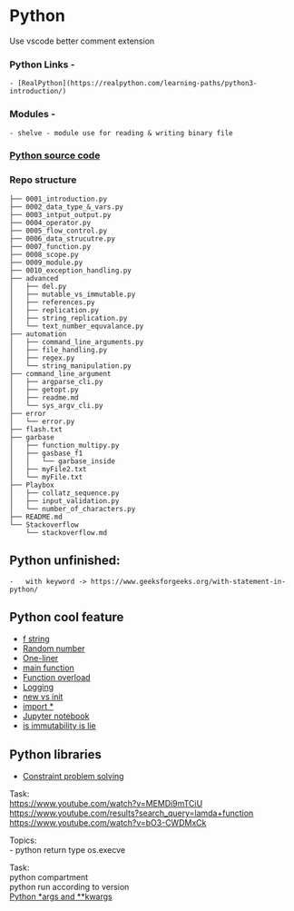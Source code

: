 # Python  
Use vscode better comment extension

### Python Links - 
    - [RealPython](https://realpython.com/learning-paths/python3-introduction/)
### Modules -  
    - shelve - module use for reading & writing binary file
### [Python source code](https://github.com/python)

### Repo structure
```
├── 0001_introduction.py
├── 0002_data_type_&_vars.py
├── 0003_intput_output.py
├── 0004_operator.py
├── 0005_flow_control.py
├── 0006_data_strucutre.py
├── 0007_function.py
├── 0008_scope.py
├── 0009_module.py
├── 0010_exception_handling.py
├── advanced
│   ├── del.py
│   ├── mutable_vs_immutable.py
│   ├── references.py
│   ├── replication.py
│   ├── string_replication.py
│   └── text_number_equvalance.py
├── automation
│   ├── command_line_arguments.py
│   ├── file_handling.py
│   ├── regex.py
│   └── string_manipulation.py
├── command_line_argument
│   ├── argparse_cli.py
│   ├── getopt.py
│   ├── readme.md
│   └── sys_argv_cli.py
├── error
│   └── error.py
├── flash.txt
├── garbase
│   ├── function_multipy.py
│   ├── gasbase_f1
│   │   └── garbase_inside
│   ├── myFile2.txt
│   └── myFile.txt
├── Playbox
│   ├── collatz_sequence.py
│   ├── input_validation.py
│   └── number_of_characters.py
├── README.md
└── Stackoverflow
    └── stackoverflow.md
```

## Python unfinished:  
    -   with keyword -> https://www.geeksforgeeks.org/with-statement-in-python/  

## Python cool feature
- [f string](https://www.youtube.com/watch?v=EoNOWVYKyo0&list=PL4KX3oEgJcfeKzc-v2nD-KzTSELlNyafC&index=9)  
- [Random number](https://www.youtube.com/watch?v=Ffeb5ibQDP0&list=PL4KX3oEgJcfeKzc-v2nD-KzTSELlNyafC&index=16)  
- [One-liner](https://www.youtube.com/watch?v=kfZOrjVXSms&list=PL4KX3oEgJcfeKzc-v2nD-KzTSELlNyafC&index=29)  
- [main function](https://www.youtube.com/watch?v=hZ9rsHdcxtY&list=PL4KX3oEgJcffJTxggH5LviQeMHiNagq3y&index=19)  
- [Function overload](https://www.youtube.com/watch?v=iXORLumN1Lo&list=PL4KX3oEgJcffJTxggH5LviQeMHiNagq3y&index=23)  
- [Logging](https://www.youtube.com/watch?v=NRLSyyYv2N0&list=PL4KX3oEgJcffJTxggH5LviQeMHiNagq3y&index=25)  
- [new vs init](https://www.youtube.com/watch?v=Anw4F1jM3BU&list=PL4KX3oEgJcffJTxggH5LviQeMHiNagq3y&index=50)  
- [import *](https://www.youtube.com/watch?v=DbFsao_45Pw&list=PL4KX3oEgJcffJTxggH5LviQeMHiNagq3y&index=53)  
- [Jupyter notebook](https://www.youtube.com/watch?v=IMrxB8Mq5KU&list=PL4KX3oEgJcffJTxggH5LviQeMHiNagq3y&index=56)  
- [is immutability is lie](https://www.youtube.com/watch?v=W0jA0RzCW4E&list=PL4KX3oEgJcfeKzc-v2nD-KzTSELlNyafC)  


## Python libraries  
 - [Constraint problem solving](https://pycsp.org/)


Task:  
https://www.youtube.com/watch?v=MEMDi9mTCiU  
https://www.youtube.com/results?search_query=lamda+function  
https://www.youtube.com/watch?v=bO3-CWDMxCk  

Topics:  
     - python return type
     os.execve

Task:  
python compartment  
python run according to version  
[Python *args and **kwargs](https://www.programiz.com/python-programming/args-and-kwargs)